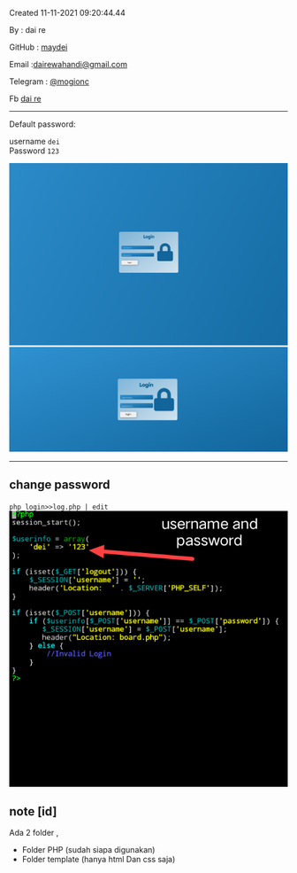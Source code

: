Created 11-11-2021 09:20:44.44

By : dai re

GitHub : [maydei](https://github.com/maidey)

Email :[dairewahandi@gmail.com](mailto:dairewahandi@gmail.com)

Telegram : [@mogionc](https://t.me/mogionc)

Fb [dai re](https://fb.com/deiterada)

---
Default password:

username `dei` <br>
Password `123`

![Screenshot_2021_1111_091521](Screenshot_2021_1111_091521.png)
![Screenshot_2021_1111_091500](Screenshot_2021_1111_091500.png)

---
## change password
`php_login>>log.php | edit `
![Screenshot_20211111_093555](Screenshot_20211111_093555.png)
## note [id]

Ada 2 folder ,


- Folder PHP (sudah siapa digunakan)
- Folder template (hanya html Dan css saja)
